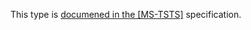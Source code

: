 This type is [documened in the [MS-TSTS]](https://learn.microsoft.com/en-us/openspecs/windows_protocols/ms-tsts/673d8ac0-f557-48cb-98a6-49925160d729) specification.
